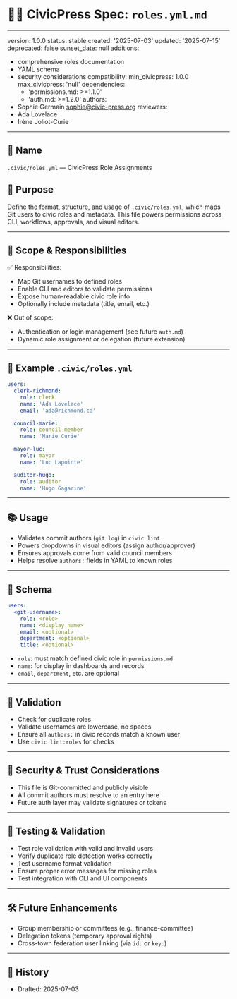 # 🧑‍💼 CivicPress Spec: `roles.yml.md`

---
version: 1.0.0
status: stable
created: '2025-07-03'
updated: '2025-07-15'
deprecated: false
sunset_date: null
additions:

- comprehensive roles documentation
- YAML schema
- security considerations
compatibility:
  min_civicpress: 1.0.0
  max_civicpress: 'null'
  dependencies:
  - 'permissions.md: >=1.1.0'
  - 'auth.md: >=1.2.0'
authors:
- Sophie Germain <sophie@civic-press.org>
reviewers:
- Ada Lovelace
- Irène Joliot-Curie

---

## 📛 Name

`.civic/roles.yml` — CivicPress Role Assignments

## 🎯 Purpose

Define the format, structure, and usage of `.civic/roles.yml`, which maps Git
users to civic roles and metadata. This file powers permissions across CLI,
workflows, approvals, and visual editors.

---

## 🧩 Scope & Responsibilities

✅ Responsibilities:

- Map Git usernames to defined roles
- Enable CLI and editors to validate permissions
- Expose human-readable civic role info
- Optionally include metadata (title, email, etc.)

❌ Out of scope:

- Authentication or login management (see future `auth.md`)
- Dynamic role assignment or delegation (future extension)

---

## 📄 Example `.civic/roles.yml`

```yaml
users:
  clerk-richmond:
    role: clerk
    name: 'Ada Lovelace'
    email: 'ada@richmond.ca'

  council-marie:
    role: council-member
    name: 'Marie Curie'

  mayor-luc:
    role: mayor
    name: 'Luc Lapointe'

  auditor-hugo:
    role: auditor
    name: 'Hugo Gagarine'
```

---

## 📚 Usage

- Validates commit authors (`git log`) in `civic lint`
- Powers dropdowns in visual editors (assign author/approver)
- Ensures approvals come from valid council members
- Helps resolve `authors:` fields in YAML to known roles

---

## 🧠 Schema

```yaml
users:
  <git-username>:
    role: <role>
    name: <display name>
    email: <optional>
    department: <optional>
    title: <optional>
```

- `role`: must match defined civic role in `permissions.md`
- `name`: for display in dashboards and records
- `email`, `department`, etc. are optional

---

## 🧪 Validation

- Check for duplicate roles
- Validate usernames are lowercase, no spaces
- Ensure all `authors:` in civic records match a known user
- Use `civic lint:roles` for checks

---

## 🔐 Security & Trust Considerations

- This file is Git-committed and publicly visible
- All commit authors must resolve to an entry here
- Future auth layer may validate signatures or tokens

---

## 🧪 Testing & Validation

- Test role validation with valid and invalid users
- Verify duplicate role detection works correctly
- Test username format validation
- Ensure proper error messages for missing roles
- Test integration with CLI and UI components

---

## 🛠️ Future Enhancements

- Group membership or committees (e.g., finance-committee)
- Delegation tokens (temporary approval rights)
- Cross-town federation user linking (via `id:` or `key:`)

---

## 📅 History

- Drafted: 2025-07-03
